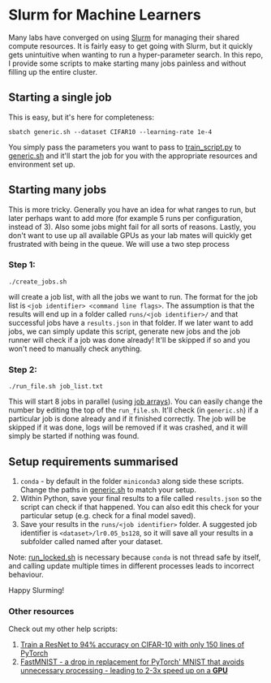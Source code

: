 # Slurm for Machine Learners

Many labs have converged on using [Slurm](https://slurm.schedmd.com/documentation.html) for managing their shared compute resources.
It is fairly easy to get going with Slurm, but it quickly gets unintuitive when wanting to run a hyper-parameter search.
In this repo, I provide some scripts to make starting many jobs painless and without filling up the entire cluster.

## Starting a single job

This is easy, but it's here for completeness:

```
sbatch generic.sh --dataset CIFAR10 --learning-rate 1e-4
```

You simply pass the parameters you want to pass to [train\_script.py](train_script.py) to [generic.sh](generic.sh) and it'll start the job for you with the appropriate resources and environment set up.

## Starting many jobs

This is more tricky. Generally you have an idea for what ranges to run, but later perhaps want to add more (for example 5 runs per configuration, instead of 3).
Also some jobs might fail for all sorts of reasons.
Lastly, you don't want to use up all available GPUs as your lab mates will quickly get frustrated with being in the queue.
We will use a two step process

### Step 1:

```
./create_jobs.sh
```

will create a job list, with all the jobs we want to run.
The format for the job list is `<job identifier> <command line flags>`.
The assumption is that the results will end up in a folder called `runs/<job identifier>/` and that successful jobs have a `results.json` in that folder.
If we later want to add jobs, we can simply update this script, generate new jobs and the job runner will check if a job was done already!
It'll be skipped if so and you won't need to manually check anything.

### Step 2:

```
./run_file.sh job_list.txt
```

This will start 8 jobs in parallel (using [job arrays](https://slurm.schedmd.com/job_array.html)).
You can easily change the number by editing the top of the `run_file.sh`.
It'll check (in `generic.sh`) if a particular job is done already and if it finished correctly.
The job will be skipped if it was done, logs will be removed if it was crashed, and it will simply be started if nothing was found.

## Setup requirements summarised

1. `conda` - by default in the folder `miniconda3` along side these scripts. Change the paths in [generic.sh](generic.sh) to match your setup.
2. Within Python, save your final results to a file called `results.json` so the script can check if that happened. You can also edit this check for your particular setup (e.g. check for a final model saved).
3. Save your results in the `runs/<job identifier>` folder. A suggested job identifier is `<dataset>/lr0.05_bs128`, so it will save all your results in a subfolder called named after your dataset.


Note: [run\_locked.sh](run_locked.sh) is necessary because `conda` is not thread safe by itself, and calling update multiple times in different processes leads to incorrect behaviour.

Happy Slurming!


### Other resources

Check out my other help scripts:
1. [Train a ResNet to 94% accuracy on CIFAR-10 with only 150 lines of PyTorch](https://gist.github.com/y0ast/d91d09565462125a1eb75acc65da1469)
2. [FastMNIST - a drop in replacement for PyTorch' MNIST that avoids unnecessary processing - leading to 2-3x speed up on a **GPU**](https://gist.github.com/y0ast/f69966e308e549f013a92dc66debeeb4)
